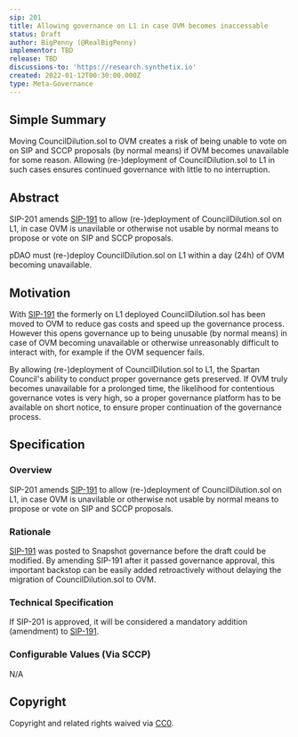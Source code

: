 ```yaml
---
sip: 201
title: Allowing governance on L1 in case OVM becomes inaccessable
status: Draft
author: BigPenny (@RealBigPenny)
implementor: TBD
release: TBD
discussions-to: 'https://research.synthetix.io'
created: 2022-01-12T00:30:00.000Z
type: Meta-Governance
---
```


## Simple Summary

<!--"If you can't explain it simply, you don't understand it well enough." Simply describe the outcome the proposed changes intends to achieve. This should be non-technical and accessible to a casual community member.-->

Moving CouncilDilution.sol to OVM creates a risk of being unable to vote on on SIP and SCCP proposals (by normal means) if OVM becomes unavailable for some reason. Allowing (re-)deployment of CouncilDilution.sol to L1 in such cases ensures continued governance with little to no interruption. 

## Abstract

<!--A short (~200 word) description of the proposed change, the abstract should clearly describe the proposed change. This is what *will* be done if the SIP is implemented, not *why* it should be done or *how* it will be done. If the SIP proposes deploying a new contract, write, "We propose to deploy a new contract that will do x".-->

SIP-201 amends [SIP-191](https://sips.synthetix.io/sips/sip-191/) to allow (re-)deployment of CouncilDilution.sol on L1, in case OVM is unavilable or otherwise not usable by normal means to propose or vote on SIP and SCCP proposals.

pDAO must (re-)deploy CouncilDilution.sol on L1 within a day (24h) of OVM becoming unavailable.


## Motivation

<!--This is the problem statement. This is the *why* of the SIP. It should clearly explain *why* the current state of the protocol is inadequate.  It is critical that you explain *why* the change is needed, if the SIP proposes changing how something is calculated, you must address *why* the current calculation is inaccurate or wrong. This is not the place to describe how the SIP will address the issue!-->

With [SIP-191](https://sips.synthetix.io/sips/sip-191/) the formerly on L1 deployed CouncilDilution.sol has been moved to OVM to reduce gas costs and speed up the governance process. However this opens governance up to being unusable (by normal means) in case of OVM becoming unavailable or otherwise unreasonably difficult to interact with, for example if the OVM sequencer fails.

By allowing (re-)deployment of CouncilDilution.sol to L1, the Spartan Council's ability to conduct proper governance gets preserved. If OVM truly becomes unavailable for a prolonged time, the likelihood for contentious governance votes is very high, so a proper governance platform has to be available on short notice, to ensure proper continuation of the governance process.

## Specification

<!--The specification should describe the syntax and semantics of any new feature, there are five sections
1. Overview
2. Rationale
3. Technical Specification
4. Test Cases
5. Configurable Values
-->

### Overview

<!--This is a high-level overview of *how* the SIP will solve the problem. The overview should clearly describe how the new feature will be implemented-->

SIP-201 amends [SIP-191](https://sips.synthetix.io/sips/sip-191/) to allow (re-)deployment of CouncilDilution.sol on L1, in case OVM is unavilable or otherwise not usable by normal means to propose or vote on SIP and SCCP proposals.

### Rationale

<!--This is where you explain the reasoning behind how you propose to solve the problem. Why did you propose to implement the change in this way, what were the considerations and trade-offs? The rationale fleshes out what motivated the design and why particular design decisions were made. It should describe alternate designs that were considered and related work. The rationale may also provide evidence of consensus within the community, and should discuss important objections or concerns raised during discussion.-->

[SIP-191](https://sips.synthetix.io/sips/sip-191/) was posted to Snapshot governance before the draft could be modified. By amending SIP-191 after it passed governance approval, this important backstop can be easily added retroactively without delaying the migration of CouncilDilution.sol to OVM.

### Technical Specification

If SIP-201 is approved, it will be considered a mandatory addition (amendment) to [SIP-191](https://sips.synthetix.io/sips/sip-191/).

### Configurable Values (Via SCCP)

<!--Please list all values configurable via SCCP under this implementation.-->

N/A

## Copyright

Copyright and related rights waived via [CC0](https://creativecommons.org/publicdomain/zero/1.0/).
